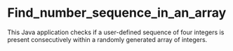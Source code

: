 # Find_number_sequence_in_an_array
This Java application checks if a user-defined sequence of four integers is present consecutively within a randomly generated array of integers.
